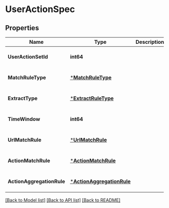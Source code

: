 # UserActionSpec

## Properties
Name | Type | Description | Notes
------------ | ------------- | ------------- | -------------
**UserActionSetId** | **int64** |  | [optional] [default to null]
**MatchRuleType** | [***MatchRuleType**](MatchRuleType.md) |  | [optional] [default to null]
**ExtractType** | [***ExtractRuleType**](ExtractRuleType.md) |  | [optional] [default to null]
**TimeWindow** | **int64** |  | [optional] [default to null]
**UrlMatchRule** | [***UrlMatchRule**](url_match_rule.md) |  | [optional] [default to null]
**ActionMatchRule** | [***ActionMatchRule**](action_match_rule.md) |  | [optional] [default to null]
**ActionAggregationRule** | [***ActionAggregationRule**](action_aggregation_rule.md) |  | [optional] [default to null]

[[Back to Model list]](../README.md#documentation-for-models) [[Back to API list]](../README.md#documentation-for-api-endpoints) [[Back to README]](../README.md)


